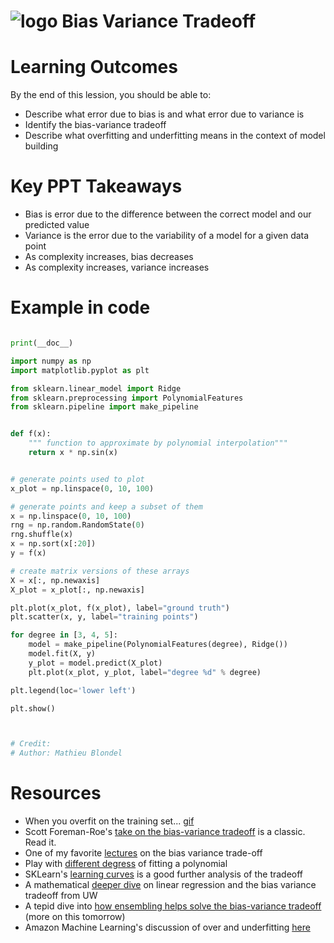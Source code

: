 # ![logo](https://ga-dash.s3.amazonaws.com/production/assets/logo-9f88ae6c9c3871690e33280fcf557f33.png) Bias Variance Tradeoff

# Learning Outcomes

By the end of this lession, you should be able to:
* Describe what error due to bias is and what error due to variance is
* Identify the bias-variance tradeoff
* Describe what overfitting and underfitting means in the context of model building


# Key PPT Takeaways
* Bias is error due to the difference between the correct model and our predicted value
* Variance is the error due to the variability of a model for a given data point
* As complexity increases, bias decreases
* As complexity increases, variance increases


# Example in code
```python

print(__doc__)

import numpy as np
import matplotlib.pyplot as plt

from sklearn.linear_model import Ridge
from sklearn.preprocessing import PolynomialFeatures
from sklearn.pipeline import make_pipeline


def f(x):
    """ function to approximate by polynomial interpolation"""
    return x * np.sin(x)


# generate points used to plot
x_plot = np.linspace(0, 10, 100)

# generate points and keep a subset of them
x = np.linspace(0, 10, 100)
rng = np.random.RandomState(0)
rng.shuffle(x)
x = np.sort(x[:20])
y = f(x)

# create matrix versions of these arrays
X = x[:, np.newaxis]
X_plot = x_plot[:, np.newaxis]

plt.plot(x_plot, f(x_plot), label="ground truth")
plt.scatter(x, y, label="training points")

for degree in [3, 4, 5]:
    model = make_pipeline(PolynomialFeatures(degree), Ridge())
    model.fit(X, y)
    y_plot = model.predict(X_plot)
    plt.plot(x_plot, y_plot, label="degree %d" % degree)

plt.legend(loc='lower left')

plt.show()



# Credit:
# Author: Mathieu Blondel

```

# Resources

* When you overfit on the training set... [gif](http://i.imgur.com/rbI9bFf.gif)
* Scott Foreman-Roe's [take on the bias-variance tradeoff](http://scott.fortmann-roe.com/docs/BiasVariance.html) is a classic. Read it.
* One of my favorite [lectures](https://www.youtube.com/watch?v=zrEyxfl2-a8) on the bias variance trade-off
* Play with [different degress](http://arachnoid.com/polysolve/) of fitting a polynomial
* SKLearn's [learning curves](http://www.astroml.org/sklearn_tutorial/practical.html) is a good further analysis of the tradeoff
* A mathematical [deeper dive](https://courses.cs.washington.edu/courses/cse546/12wi/slides/cse546wi12LinearRegression.pdf) on linear regression and the bias variance tradeoff from UW
* A tepid dive into [how ensembling helps solve the bias-variance tradeoff](http://www.hlt.utdallas.edu/~vgogate/ml/2015s/lectures/EnsembleMethods.pdf) (more on this tomorrow)
* Amazon Machine Learning's discussion of over and underfitting [here](http://docs.aws.amazon.com/machine-learning/latest/dg/model-fit-underfitting-vs-overfitting.html)